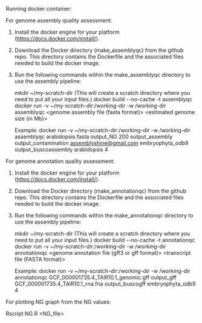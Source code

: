 Running docker container: 

For genome assembly quality assessment: 
1.	Install the docker engine for your platform (https://docs.docker.com/install/).
2.	Download the Docker directory (make_assemblyqc) from the github repo. This directory contains the Dockerfile and the associated files needed to build the docker image. 
3.	Run the following commands within the make_assemblyqc directory to use the assembly pipeline: 

    mkdir ~/my-scratch-dir (This will create a scratch directory where you need to put all your input files.)
    docker build --no-cache -t assemblyqc
    docker run -v  ~/my-scratch-dir:/working-dir -w /working-dir assemblyqc <genome assembly file (fasta format)> <NG output file name> <estimated genome size (in Mb)> <assembly metrics output file name> <contamination check output file name>  <email id> <BUSCO dataset name>  <BUSCO output directory name>  <AUGUSTUS species>  <Number of threads>

    Example:
    docker run -v ~/my-scratch-dir:/working-dir -w /working-dir assemblyqc arabidopsis.fasta output_NG 200 output_assembly output_contamination assemblyshine@gmail.com embryophyta_odb9 output_buscoassembly arabidopsis 4  

For genome annotation quality assessment: 
1.	Install the docker engine for your platform (https://docs.docker.com/install/).
2.	Download the Docker directory (make_annotationqc) from the github repo. This directory contains the Dockerfile and the associated files needed to build the docker image. 
3.	Run the following commands within the make_annotationqc directory to use the assembly pipeline: 

    mkdir ~/my-scratch-dir (This will create a scratch directory where you need to put all your input files.)
    docker build --no-cache -t annotationqc
    docker run -v ~/my-scratch-dir:/working-dir -w /working-dir annotationqc <genome annotation file (gff3 or gff format)> <annotation metrics output file name> <transcript file (FASTA format)>  <BUSCO output directory name> <BUSCO dataset name>   <Number of threads>

    Example:
    docker run -v ~/my-scratch-dir:/working-dir -w /working-dir annotationqc GCF_000001735.4_TAIR10.1_genomic.gff output_gff
    GCF_000001735.4_TAIR10.1_rna.fna output_buscogff embryophyta_odb9 4

For plotting NG graph from the NG values: 

Rscript NG.R <NG_file>
